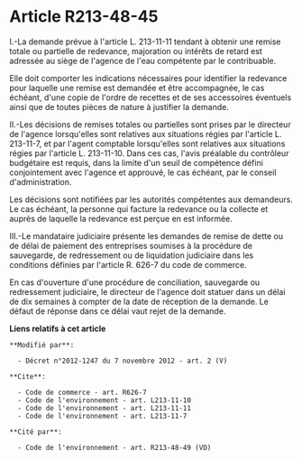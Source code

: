 # Article R213-48-45

I.-La demande prévue à l'article L. 213-11-11 tendant à obtenir une remise totale ou partielle de redevance, majoration ou
intérêts de retard est adressée au siège de l'agence de l'eau compétente par le contribuable. 

Elle doit comporter les indications nécessaires pour identifier la redevance pour laquelle une remise est demandée et être
accompagnée, le cas échéant, d'une copie de l'ordre de recettes et de ses accessoires éventuels ainsi que de toutes pièces de
nature à justifier la demande. 

II.-Les décisions de remises totales ou partielles sont prises par le directeur de l'agence lorsqu'elles sont relatives aux
situations régies par l'article L. 213-11-7, et par l'agent comptable lorsqu'elles sont relatives aux situations régies par
l'article L. 213-11-10. Dans ces cas, l'avis préalable du        contrôleur budgétaire est requis, dans la limite d'un seuil
de compétence défini conjointement avec l'agence et approuvé, le cas échéant, par le conseil d'administration. 

Les décisions sont notifiées par les autorités compétentes aux demandeurs. Le cas échéant, la personne qui facture la
redevance ou la collecte et auprès de laquelle la redevance est perçue en est informée. 

III.-Le mandataire judiciaire présente les demandes de remise de dette ou de délai de paiement des entreprises soumises à la
procédure de sauvegarde, de redressement ou de liquidation judiciaire dans les conditions définies par l'article R. 626-7 du
code de commerce. 

En cas d'ouverture d'une procédure de conciliation, sauvegarde ou redressement judiciaire, le directeur de l'agence doit
statuer dans un délai de dix semaines à compter de la date de réception de la demande. Le défaut de réponse dans ce délai
vaut rejet de la demande.

**Liens relatifs à cet article**

	**Modifié par**:

	  - Décret n°2012-1247 du 7 novembre 2012 - art. 2 (V)

	**Cite**:

	  - Code de commerce - art. R626-7
	  - Code de l'environnement - art. L213-11-10
	  - Code de l'environnement - art. L213-11-11
	  - Code de l'environnement - art. L213-11-7

	**Cité par**:

	  - Code de l'environnement - art. R213-48-49 (VD)
